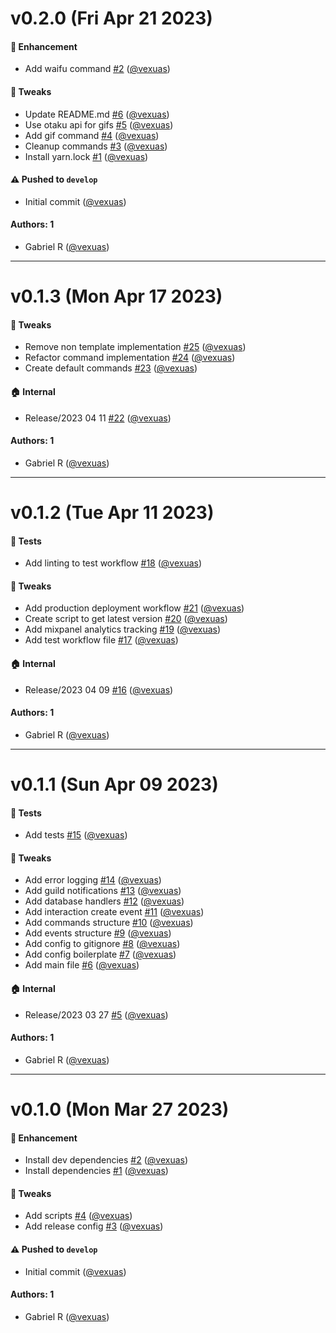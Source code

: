 # v0.2.0 (Fri Apr 21 2023)

#### 🚀 Enhancement

- Add waifu command [#2](https://github.com/vexuas/nino/pull/2) ([@vexuas](https://github.com/vexuas))

#### 🔧 Tweaks

- Update README.md [#6](https://github.com/vexuas/nino/pull/6) ([@vexuas](https://github.com/vexuas))
- Use otaku api for gifs [#5](https://github.com/vexuas/nino/pull/5) ([@vexuas](https://github.com/vexuas))
- Add gif command [#4](https://github.com/vexuas/nino/pull/4) ([@vexuas](https://github.com/vexuas))
- Cleanup commands [#3](https://github.com/vexuas/nino/pull/3) ([@vexuas](https://github.com/vexuas))
- Install yarn.lock [#1](https://github.com/vexuas/nino/pull/1) ([@vexuas](https://github.com/vexuas))

#### ⚠️ Pushed to `develop`

- Initial commit ([@vexuas](https://github.com/vexuas))

#### Authors: 1

- Gabriel R ([@vexuas](https://github.com/vexuas))

---

# v0.1.3 (Mon Apr 17 2023)

#### 🔧 Tweaks

- Remove non template implementation [#25](https://github.com/vexuas/djs-typescript-template/pull/25) ([@vexuas](https://github.com/vexuas))
- Refactor command implementation [#24](https://github.com/vexuas/djs-typescript-template/pull/24) ([@vexuas](https://github.com/vexuas))
- Create default commands [#23](https://github.com/vexuas/djs-typescript-template/pull/23) ([@vexuas](https://github.com/vexuas))

#### 🏠 Internal

- Release/2023 04 11 [#22](https://github.com/vexuas/djs-typescript-template/pull/22) ([@vexuas](https://github.com/vexuas))

#### Authors: 1

- Gabriel R ([@vexuas](https://github.com/vexuas))

---

# v0.1.2 (Tue Apr 11 2023)

#### 🧪 Tests

- Add linting to test workflow [#18](https://github.com/vexuas/djs-typescript-template/pull/18) ([@vexuas](https://github.com/vexuas))

#### 🔧 Tweaks

- Add production deployment workflow [#21](https://github.com/vexuas/djs-typescript-template/pull/21) ([@vexuas](https://github.com/vexuas))
- Create script to get latest version [#20](https://github.com/vexuas/djs-typescript-template/pull/20) ([@vexuas](https://github.com/vexuas))
- Add mixpanel analytics tracking [#19](https://github.com/vexuas/djs-typescript-template/pull/19) ([@vexuas](https://github.com/vexuas))
- Add test workflow file [#17](https://github.com/vexuas/djs-typescript-template/pull/17) ([@vexuas](https://github.com/vexuas))

#### 🏠 Internal

- Release/2023 04 09 [#16](https://github.com/vexuas/djs-typescript-template/pull/16) ([@vexuas](https://github.com/vexuas))

#### Authors: 1

- Gabriel R ([@vexuas](https://github.com/vexuas))

---

# v0.1.1 (Sun Apr 09 2023)

#### 🧪 Tests

- Add tests [#15](https://github.com/vexuas/djs-typescript-template/pull/15) ([@vexuas](https://github.com/vexuas))

#### 🔧 Tweaks

- Add error logging [#14](https://github.com/vexuas/djs-typescript-template/pull/14) ([@vexuas](https://github.com/vexuas))
- Add guild notifications [#13](https://github.com/vexuas/djs-typescript-template/pull/13) ([@vexuas](https://github.com/vexuas))
- Add database handlers [#12](https://github.com/vexuas/djs-typescript-template/pull/12) ([@vexuas](https://github.com/vexuas))
- Add interaction create event [#11](https://github.com/vexuas/djs-typescript-template/pull/11) ([@vexuas](https://github.com/vexuas))
- Add commands structure [#10](https://github.com/vexuas/djs-typescript-template/pull/10) ([@vexuas](https://github.com/vexuas))
- Add events structure [#9](https://github.com/vexuas/djs-typescript-template/pull/9) ([@vexuas](https://github.com/vexuas))
- Add config to gitignore [#8](https://github.com/vexuas/djs-typescript-template/pull/8) ([@vexuas](https://github.com/vexuas))
- Add config boilerplate [#7](https://github.com/vexuas/djs-typescript-template/pull/7) ([@vexuas](https://github.com/vexuas))
- Add main file [#6](https://github.com/vexuas/djs-typescript-template/pull/6) ([@vexuas](https://github.com/vexuas))

#### 🏠 Internal

- Release/2023 03 27 [#5](https://github.com/vexuas/djs-typescript-template/pull/5) ([@vexuas](https://github.com/vexuas))

#### Authors: 1

- Gabriel R ([@vexuas](https://github.com/vexuas))

---

# v0.1.0 (Mon Mar 27 2023)

#### 🚀 Enhancement

- Install dev dependencies [#2](https://github.com/vexuas/djs-typescript-template/pull/2) ([@vexuas](https://github.com/vexuas))
- Install dependencies [#1](https://github.com/vexuas/djs-typescript-template/pull/1) ([@vexuas](https://github.com/vexuas))

#### 🔧 Tweaks

- Add scripts [#4](https://github.com/vexuas/djs-typescript-template/pull/4) ([@vexuas](https://github.com/vexuas))
- Add release config [#3](https://github.com/vexuas/djs-typescript-template/pull/3) ([@vexuas](https://github.com/vexuas))

#### ⚠️ Pushed to `develop`

- Initial commit ([@vexuas](https://github.com/vexuas))

#### Authors: 1

- Gabriel R ([@vexuas](https://github.com/vexuas))
